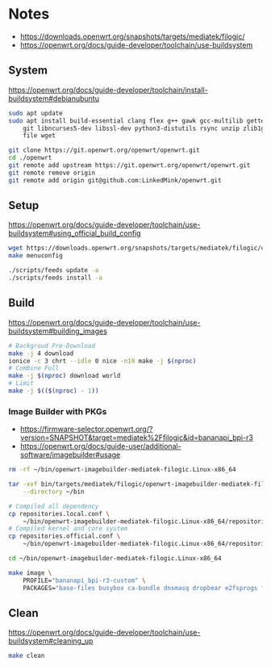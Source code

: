 # Notes

- https://downloads.openwrt.org/snapshots/targets/mediatek/filogic/
- https://openwrt.org/docs/guide-developer/toolchain/use-buildsystem

## System

https://openwrt.org/docs/guide-developer/toolchain/install-buildsystem#debianubuntu

```sh
sudo apt update
sudo apt install build-essential clang flex g++ gawk gcc-multilib gettext \
    git libncurses5-dev libssl-dev python3-distutils rsync unzip zlib1g-dev \
    file wget

git clone https://git.openwrt.org/openwrt/openwrt.git
cd ./openwrt
git remote add upstream https://git.openwrt.org/openwrt/openwrt.git
git remote remove origin
git remote add origin git@github.com:LinkedMink/openwrt.git
```

## Setup

https://openwrt.org/docs/guide-developer/toolchain/use-buildsystem#using_official_build_config

```sh
wget https://downloads.openwrt.org/snapshots/targets/mediatek/filogic/config.buildinfo -O .config
make menuconfig

./scripts/feeds update -a
./scripts/feeds install -a
```

## Build

https://openwrt.org/docs/guide-developer/toolchain/use-buildsystem#building_images

```sh
# Backgroud Pre-Download
make -j 4 download
ionice -c 3 chrt --idle 0 nice -n19 make -j $(nproc)
# Combine Full
make -j $(nproc) download world
# Limit
make -j $(($(nproc) - 1))
```

### Image Builder with PKGs

- https://firmware-selector.openwrt.org/?version=SNAPSHOT&target=mediatek%2Ffilogic&id=bananapi_bpi-r3
- https://openwrt.org/docs/guide-user/additional-software/imagebuilder#usage

```sh
rm -rf ~/bin/openwrt-imagebuilder-mediatek-filogic.Linux-x86_64

tar -xvf bin/targets/mediatek/filogic/openwrt-imagebuilder-mediatek-filogic.Linux-x86_64.tar.xz \
    --directory ~/bin

# Compiled all dependency
cp repositories.local.conf \
    ~/bin/openwrt-imagebuilder-mediatek-filogic.Linux-x86_64/repositories.conf
# Compiled kernel and core system
cp repositories.official.conf \
    ~/bin/openwrt-imagebuilder-mediatek-filogic.Linux-x86_64/repositories.conf

cd ~/bin/openwrt-imagebuilder-mediatek-filogic.Linux-x86_64
```

```sh
make image \
    PROFILE="bananapi_bpi-r3-custom" \
    PACKAGES="base-files busybox ca-bundle dnsmasq dropbear e2fsprogs f2fsck firewall4 fstools kmod-crypto-hw-safexcel kmod-gpio-button-hotplug kmod-hwmon-pwmfan kmod-i2c-gpio kmod-leds-gpio kmod-mt7915e kmod-mt7986-firmware kmod-nft-offload kmod-sfp kmod-usb3 libc libgcc libustream-wolfssl logd mkf2fs mtd netifd nftables odhcp6c odhcpd-ipv6only opkg ppp ppp-mod-pppoe procd procd-seccomp procd-ujail uboot-envtools uci uclient-fetch urandom-seed urngd wpad-basic-wolfssl kmod-mt7921e mt7921bt-firmware kmod-bluetooth luci-ssl luci-app-samba4 parted luci-app-statistics collectd-mod-wireless collectd-mod-sensors kmod-crypto-ecb kmod-crypto-xts kmod-crypto-misc kmod-crypto-user cryptsetup f2fs-tools f2fsck kmod-fs-f2fs mkf2fs block-mount kmod-usb-storage kmod-sfp ethtool-full kmod-nvme keepalived luci-app-keepalived conntrackd collectd-mod-thermal wireguard-tools kmod-wireguard luci-proto-wireguard dnscrypt-proxy2 luci-app-uhttpd node node-npm curl prometheus-node-exporter-lua"
```

## Clean

https://openwrt.org/docs/guide-developer/toolchain/use-buildsystem#cleaning_up

```sh
make clean
```
